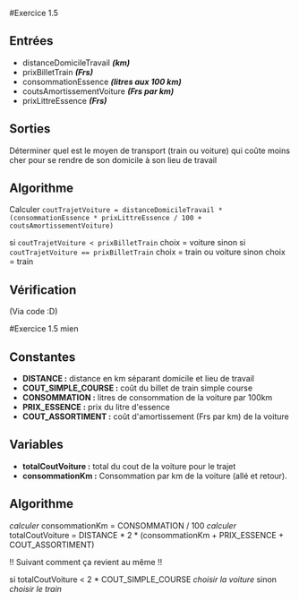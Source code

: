 #Exercice 1.5
## Entrées
 * distanceDomicileTravail ***(km)***
 * prixBilletTrain ***(Frs)***
 * consommationEssence ***(litres aux 100 km)***
 * coutsAmortissementVoiture ***(Frs par km)***
 * prixLittreEssence ***(Frs)***
## Sorties
Déterminer quel est le moyen de transport (train ou voiture) qui coûte moins cher pour se rendre de son domicile à son lieu de travail
 
## Algorithme
Calculer ``coutTrajetVoiture = distanceDomicileTravail * (consommationEssence * prixLittreEssence / 100 + coutsAmortissementVoiture)``
 
si ``coutTrajetVoiture < prixBilletTrain``
    choix = voiture
sinon si ``coutTrajetVoiture == prixBilletTrain``
    choix = train ou voiture
sinon
    choix = train
    
## Vérification
(Via code :D)




#Exercice 1.5 mien
## Constantes
 * **DISTANCE :** distance en km séparant domicile et lieu de travail
 * **COUT_SIMPLE_COURSE :** coût du billet de train simple course
 * **CONSOMMATION :** litres de consommation de la voiture par 100km
 * **PRIX_ESSENCE :** prix du litre d'essence
 * **COUT_ASSORTIMENT :** coût d'amortissement (Frs par km) de la voiture
## Variables
 * **totalCoutVoiture :** total du cout de la voiture pour le trajet 
 * **consommationKm :** Consommation par km de la voiture (allé et retour). 
 
## Algorithme
*calculer* consommationKm = CONSOMMATION / 100
*calculer* totalCoutVoiture = DISTANCE * 2 * (consommationKm + PRIX_ESSENCE + COUT_ASSORTIMENT)


 !! Suivant comment ça revient au même !!
 
si totalCoutVoiture < 2 * COUT_SIMPLE_COURSE
    *choisir la voiture*
sinon
    *choisir le train*